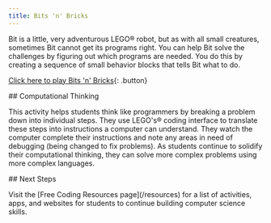 ```yaml
---
title: Bits 'n' Bricks
---
```

Bit is a little, very adventurous LEGO® robot, but as with all small creatures, sometimes Bit cannot get its programs right. You can help Bit solve the challenges by figuring out which programs are needed. You do this by creating a sequence of small behavior blocks that tells Bit what to do.

[Click here to play Bits 'n' Bricks](https://www.lego.com/assets/FranchiseSites/Portal/BitsAndBricks2/v10/deploydsd/index.html){: .button}

\## Computational Thinking

This activity helps students think like programmers by breaking a problem down into individual steps. They use LEGO's® coding interface to translate these steps into instructions a computer can understand. They watch the computer complete their instructions and note any areas in need of debugging (being changed to fix problems). As students continue to solidify their computational thinking, they can solve more complex problems using more complex languages.

\## Next Steps

Visit the \[Free Coding Resources page](/resources) for a list of activities, apps, and websites for students to continue building computer science skills.
